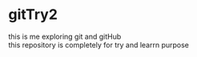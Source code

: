 # gitTry2
this is me exploring git and gitHub
<br>
this repository is completely for try and learrn purpose
